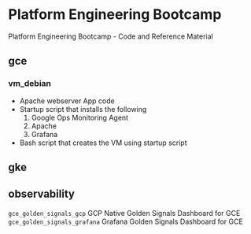 # Platform Engineering Bootcamp
Platform Engineering Bootcamp - Code and Reference Material

## gce

### vm_debian
- Apache webserver App code
- Startup script that installs the following 
    1. Google Ops Monitoring Agent
    2. Apache
    3. Grafana
- Bash script that creates the VM using startup script

## gke

## observability
`gce_golden_signals_gcp` GCP Native Golden Signals Dashboard for GCE
`gce_golden_signals_grafana` Grafana Golden Signals Dashboard for GCE